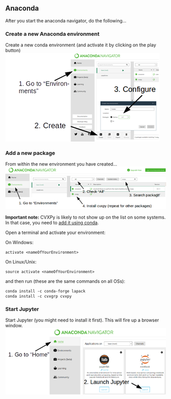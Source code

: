 ## Anaconda

After you start the anaconda navigator, do the following...

### Create a new Anaconda environment
Create a new conda environment (and activate it by clicking on the play button)
![Add package in anaconda](anaconda-environment.png)

### Add a new package
From within the new environment you have created...
![Add package in anaconda](anaconda-guide.png)

**Important note:** CVXPy is likely to not show up on the list on some systems. In that case, you need to [add it using conda](https://www.cvxpy.org/install/index.html).

Open a terminal and activate your environment:

On Windows:
```
activate <nameOfYourEnvironment>
```

On Linux/Unix:
```
source activate <nameOfYourEnvironment>
```


and then run (these are the same commands on all OSs):

```
conda install -c conda-forge lapack
conda install -c cvxgrp cvxpy
```


### Start Jupyter
Start Jupyter (you might need to install it first). This will fire up a browser window.
![Add package in anaconda](anaconda-notebook.png)

